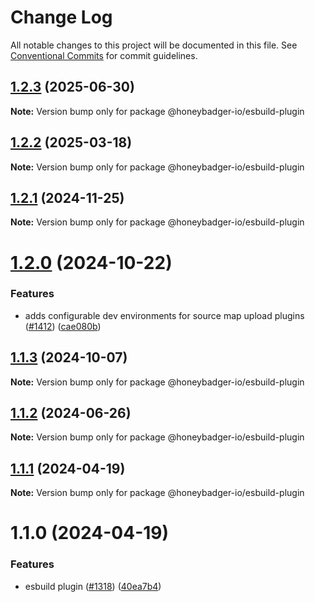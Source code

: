 # Change Log

All notable changes to this project will be documented in this file.
See [Conventional Commits](https://conventionalcommits.org) for commit guidelines.

## [1.2.3](https://github.com/honeybadger-io/honeybadger-js/compare/@honeybadger-io/esbuild-plugin@1.2.2...@honeybadger-io/esbuild-plugin@1.2.3) (2025-06-30)

**Note:** Version bump only for package @honeybadger-io/esbuild-plugin





## [1.2.2](https://github.com/honeybadger-io/honeybadger-js/compare/@honeybadger-io/esbuild-plugin@1.2.1...@honeybadger-io/esbuild-plugin@1.2.2) (2025-03-18)

**Note:** Version bump only for package @honeybadger-io/esbuild-plugin





## [1.2.1](https://github.com/honeybadger-io/honeybadger-js/compare/@honeybadger-io/esbuild-plugin@1.2.0...@honeybadger-io/esbuild-plugin@1.2.1) (2024-11-25)

**Note:** Version bump only for package @honeybadger-io/esbuild-plugin





# [1.2.0](https://github.com/honeybadger-io/honeybadger-js/compare/@honeybadger-io/esbuild-plugin@1.1.3...@honeybadger-io/esbuild-plugin@1.2.0) (2024-10-22)


### Features

* adds configurable dev environments for source map upload plugins ([#1412](https://github.com/honeybadger-io/honeybadger-js/issues/1412)) ([cae080b](https://github.com/honeybadger-io/honeybadger-js/commit/cae080ba861e1132730701f47f7d4e3c5ea1fa1b))





## [1.1.3](https://github.com/honeybadger-io/honeybadger-js/compare/@honeybadger-io/esbuild-plugin@1.1.2...@honeybadger-io/esbuild-plugin@1.1.3) (2024-10-07)

**Note:** Version bump only for package @honeybadger-io/esbuild-plugin





## [1.1.2](https://github.com/honeybadger-io/honeybadger-js/compare/@honeybadger-io/esbuild-plugin@1.1.1...@honeybadger-io/esbuild-plugin@1.1.2) (2024-06-26)

**Note:** Version bump only for package @honeybadger-io/esbuild-plugin





## [1.1.1](https://github.com/honeybadger-io/honeybadger-js/compare/@honeybadger-io/esbuild-plugin@1.1.0...@honeybadger-io/esbuild-plugin@1.1.1) (2024-04-19)

**Note:** Version bump only for package @honeybadger-io/esbuild-plugin





# 1.1.0 (2024-04-19)


### Features

* esbuild plugin ([#1318](https://github.com/honeybadger-io/honeybadger-js/issues/1318)) ([40ea7b4](https://github.com/honeybadger-io/honeybadger-js/commit/40ea7b4f9c27aecfd5a8051323fca3ab72c7a07a))
